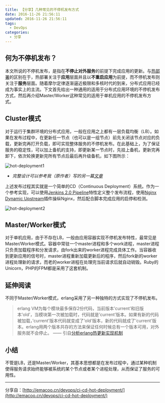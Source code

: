 ```yaml
---
title: 【分享】几种常见的不停机发布方式
date: 2016-11-26 21:56:11
updated: 2016-11-26 21:56:11
tags:
  - DevOps
categories:
  - 分享
---
```


## 何为不停机发布？

本文所说的不停机发布，是指在**不停止对外服务**的前提下完成应用的更新。与[热部署](http://emacoo.cn/blog/play-hotdeploy)的区别在于，热部署关注于**应用**层面并且以**不重启应用**为前提，而不停机发布则关注于**服务**层面。随着摩尔定律逐渐逼近极限和多核时代的到来，分布式应用已经成为事实上的主流。下文首先给出一种通用的适用于分布式应用环境的不停机发布方式，然后再介绍Master/Worker这种常见的适用于单机应用的不停机发布方式。

## Cluster模式

对于运行于集群环境的分布式应用，一般在应用之上都有一层负载均衡（LB）。如果在发布过程中，在更新任一节点（也可以是一组节点）前先关闭该节点对应的负载，更新完再打开负载，即可实现整体服务的不停机发布。在此基础上，为了保证服务的稳定性，可以加上备机的支持，即更新某一节点时，先挂上备机，更新完再卸下，依次轮换更新完所有节点后最后再升级备机，如下图所示：

![hot-deployment1](https://cdn.icewing.cc/2016-11-26-hot-deployment1.png)



* *完整设计可以参考我（原作者）写的另一篇[文章](https://www.zybuluo.com/emac/note/330205)*

上述发布过程其实就是一个简单的CD（Continuous Deployment）系统。作为一个参考实现，可以使用[Jenkins 2.0 Pipeline](http://emacoo.cn/blog/jenkins-2-0-from-ci-to-cd)特性定义整个发布流程，使用[Nginx Dynamic Upstream](https://github.com/cubicdaiya/ngx_dynamic_upstream)插件操纵Nginx，然后配合脚本完成应用的启停和检测。

![hot-deployment2](https://cdn.icewing.cc/2016-11-26-hot-deployment2.png)


## Master/Worker模式

对于单机应用，由于不存在LB，一般由应用容器实现不停机发布特性，最常见是Master/Worker模式。容器中常驻一个master进程和多个work进程，master进程只负责加载程序和分发请求，由fork出来的worker进程完成具体工作。当容器收到更新应用的信号时，master进程重新加载更新后的程序，然后fork新的worker进程处理新的请求，而老的worker进程在处理完当前请求后就自动销毁。Ruby的Unicorn，PHP的FPM都是采用了这套机制。

## 延伸阅读

不同于Master/Worker模式，erlang采用了另一种独特的方式实现了不停机发布。

> erlang VM为每个模块最多保存2份代码，当前版本’current’和旧版本’old’，当模块第一次被加载时，代码就是’current’版本。如果有新的代码被加载，’current’版本代码就变成了’old’版本，新的代码就成了’current’版本。erlang用两个版本共存的方法来保证任何时候总有一个版本可用，对外服务就不会停止。
> —— 引自[分析erlang热更新实现机制](http://blog.csdn.net/mycwq/article/details/43372687)

## 小结

不管是LB，还是Master/Worker，其基本思想都是在发布过程中，通过某种机制使得服务请求始终能够被系统的某个节点或者某个进程处理，从而保证了服务的可用性。

---

分享自：[http://emacoo.cn/devops/ci-cd-hot-deployment/](http://emacoo.cn/devops/ci-cd-hot-deployment/)

